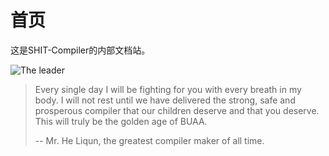 # 首页

这是SHIT-Compiler的内部文档站。

![The leader](https://drinkwater-1325041233.cos.ap-guangzhou.myqcloud.com/imgs/%E5%BE%AE%E4%BF%A1%E5%9B%BE%E7%89%87_20250320190340.png)

> Every single day I will be fighting for you with every breath in my body. 
> I will not rest until we have delivered the strong, safe and prosperous compiler that our children deserve and that you deserve. 
> This will truly be the golden age of BUAA.
> 
> -- Mr. He Liqun, the greatest compiler maker of all time.